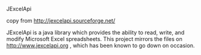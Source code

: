 JExcelApi

copy from http://jexcelapi.sourceforge.net/

JExcelApi is a java library which provides the ability to read, write, and modify Microsoft Excel spreadsheets. This project mirrors the files on http://www.jexcelapi.org , which has been known to go down on occasion.